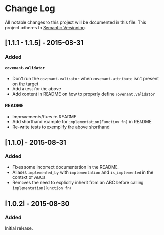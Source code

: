 # Change Log
All notable changes to this project will be documented in this file.
This project adheres to [Semantic Versioning](http://semver.org/).

## [1.1.1 - 1.1.5] - 2015-08-31
### Added

#### `covenant.validator`

* Don't run the `covenant.validator` when `covenant.attribute` isn't present on the target
* Add a test for the above
* Add content in README on how to properly define `covenant.validator`

#### README

* Improvements/fixes to README
* Add shorthand example for `implementation(Function fn)` in README
* Re-write tests to exemplify the above shorthand

## [1.1.0] - 2015-08-31
### Added
* Fixes some incorrect documentation in the README.
* Aliases `implemented_by` with `implementation` and `is_implemented` in the context of ABCs
* Removes the need to explicitly inherit from an ABC before calling `implementation(Function fn)`

## [1.0.2] - 2015-08-30
### Added
Initial release.

